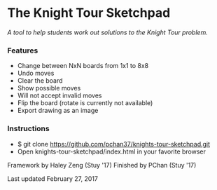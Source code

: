 # The Knight Tour Sketchpad

_A tool to help students work out solutions to the Knight Tour problem._

### Features
* Change between NxN boards from 1x1 to 8x8
* Undo moves
* Clear the board
* Show possible moves
* Will not accept invalid moves
* Flip the board (rotate is currently not available)
* Export drawing as an image 

### Instructions
* $ git clone https://github.com/pchan37/knights-tour-sketchpad.git
* Open knights-tour-sketchpad/index.html in your favorite browser

Framework by Haley Zeng (Stuy '17)
Finished by PChan (Stuy '17)

Last updated February 27, 2017
